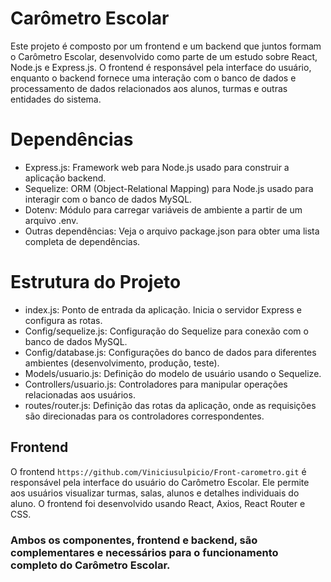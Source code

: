 # Carômetro Escolar

Este projeto é composto por um frontend e um backend que juntos formam o Carômetro Escolar, desenvolvido como parte de um estudo sobre React, Node.js e Express.js. O frontend é responsável pela interface do usuário, enquanto o backend fornece uma interação com o banco de dados e processamento de dados relacionados aos alunos, turmas e outras entidades do sistema.

# Dependências
- Express.js: Framework web para Node.js usado para construir a aplicação backend.
- Sequelize: ORM (Object-Relational Mapping) para Node.js usado para interagir com o banco de dados MySQL.
- Dotenv: Módulo para carregar variáveis de ambiente a partir de um arquivo .env.
- Outras dependências: Veja o arquivo package.json para obter uma lista completa de dependências.

# Estrutura do Projeto
- index.js: Ponto de entrada da aplicação. Inicia o servidor Express e configura as rotas.
- Config/sequelize.js: Configuração do Sequelize para conexão com o banco de dados MySQL.
- Config/database.js: Configurações do banco de dados para diferentes ambientes (desenvolvimento, produção, teste).
- Models/usuario.js: Definição do modelo de usuário usando o Sequelize.
- Controllers/usuario.js: Controladores para manipular operações relacionadas aos usuários.
- routes/router.js: Definição das rotas da aplicação, onde as requisições são direcionadas para os controladores correspondentes.


## Frontend
O frontend `https://github.com/Viniciusulpicio/Front-carometro.git`  é responsável pela interface do usuário do Carômetro Escolar. Ele permite aos usuários visualizar turmas, salas, alunos e detalhes individuais do aluno. O frontend foi desenvolvido usando React, Axios, React Router e CSS.


### Ambos os componentes, frontend e backend, são complementares e necessários para o funcionamento completo do Carômetro Escolar.


